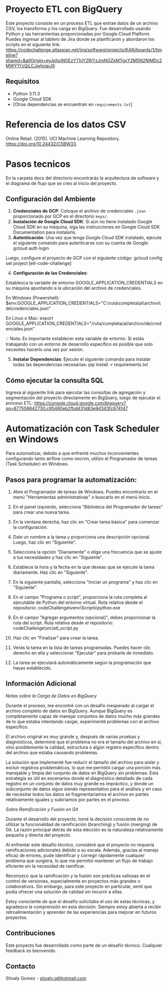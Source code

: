 # Proyecto ETL con BigQuery

Este proyecto consiste en un proceso ETL que extrae datos de un archivo CSV, los transforma y los carga en BigQuery. Fue desarrollado usando Python y las herramientas proporcionadas por Google Cloud Platform. Puedes ingresar al tablero de Jira donde se planificaron y abordaron los scripts en el siguiente link: https://codechallenge.atlassian.net/jira/software/projects/KAN/boards/1/timeline?shared=&atlOrigin=eyJpIjoiNGEzYThiY2RiYzJmNGZkMTgxY2M5N2NlMDc2MWY1YzQiLCJwIjoiaiJ9

## Requisitos

- Python 3.11.3
- Google Cloud SDK
- [Otras dependencias se encuentran en `requirements.txt`]

# Referencia de los datos CSV

Online Retail. (2015). UCI Machine Learning Repository. https://doi.org/10.24432/C5BW33.

# Pasos tecnicos

En la carpeta docs del directorio encontrarás la arquitectura de software y el diagrama de flujo que se creo al inicio del proyecto. 

## Configuración del Ambiente

1. **Credenciales de GCP**: Coloque el archivo de credenciales `.json` proporcionado por GCP en el directorio `keys/`.
2. **Instalación de Google Cloud SDK**: Si aún no tiene instalado Google Cloud SDK en su máquina, siga las instrucciones en Google Cloud SDK Documentation para instalarlo.
3. **Autenticación**:
Una vez que tenga Google Cloud SDK instalado, ejecute el siguiente comando para autenticarse con su cuenta de Google:
    gcloud auth login

Luego, configure el proyecto de GCP con el siguiente código:
    gcloud config set project [etl-code-challenge]

4. **Configuración de las Credenciales**:

Establezca la variable de entorno GOOGLE_APPLICATION_CREDENTIALS en su máquina apuntando a la ubicación del archivo de credenciales.

En Windows (Powershell):
    $env:GOOGLE_APPLICATION_CREDENTIALS="C:\ruta\completa\al\archivo\de\credenciales.json"

En Linux o Mac:
    export GOOGLE_APPLICATION_CREDENTIALS="/ruta/completa/al/archivo/de/credenciales.json"

💡 Nota: Es importante establecer esta variable de entorno. Si estás trabajando con un entorno de desarrollo específico es posible que solo necesites hacerlo una vez por sesión.

5. **Instalar Dependencias**: Ejecute el siguiente comando para instalar todas las dependencias necesarias: 
    pip install -r requirements.txt

## Cómo ejecutar la consulta SQL

Ingresa al siguiente link para ejecutar las consultas de agregación y segmentación del proyecto directamente en BigQuery, luego de ejecutar el proceso ETL: 
    https://console.cloud.google.com/bigquery?sq=877558642730:c95480eb2fbd431d83e9d343fc874147


# Automatización con Task Scheduler en Windows

Para automatizar, debido a que enfrenté muchos inconvenientes configurando tanto airflow como nncron, utilizo el Programador de tareas (Task Scheduler) en Windows. 

## Pasos para programar la automatización:

1. Abre el Programador de tareas de Windows. Puedes encontrarlo en el menú "Herramientas administrativas" o buscarlo en el menú Inicio.

2. En el panel izquierdo, selecciona "Biblioteca del Programador de tareas" para crear una nueva tarea.

3. En la ventana derecha, haz clic en "Crear tarea básica" para comenzar la configuración.

4. Dale un nombre a la tarea y proporciona una descripción opcional. Luego, haz clic en "Siguiente".

5. Selecciona la opción "Diariamente" o elige una frecuencia que se ajuste a tus necesidades y haz clic en "Siguiente".

6. Establece la hora y la fecha en la que deseas que se ejecute la tarea diariamente. Haz clic en "Siguiente".

7. En la siguiente pantalla, selecciona "Iniciar un programa" y haz clic en "Siguiente".

8. En el campo "Programa o script", proporciona la ruta completa al ejecutable de Python del entorno virtual. Ruta relativa desde el repositorio: 
    codeChallenge\venv\Scripts\python.exe

9. En el campo "Agregar argumentos (opcional)", debes proporcionar la ruta del script. Ruta relativa desde el repositorio:
    codeChallenge\src\etl_script.py

10. Haz clic en "Finalizar" para crear la tarea.

11. Verás la tarea en la lista de tareas programadas. Puedes hacer clic derecho en ella y seleccionar "Ejecutar" para probarla de inmediato.

12. La tarea se ejecutará automáticamente según la programación que hayas establecido.


## Información Adicional

*Notas sobre la Carga de Datos en BigQuery*

Durante el proceso, me encontré con un desafío inesperado al cargar el archivo completo de datos en BigQuery. Aunque BigQuery es completamente capaz de manejar conjuntos de datos mucho más grandes de lo que estaba intentando cargar, experimenté problemas con el archivo específico.

El archivo original es muy grande y, después de varias pruebas y diagnósticos, determiné que el problema no era el tamaño del archivo en sí, sino posiblemente la calidad, estructura o algún registro específico dentro del archivo que estaba causando problemas.

La solución que implementé fue reducir el tamaño del archivo para aislar y excluir registros problemáticos, lo que me permitió cargar una porción más manejable y limpia del conjunto de datos en BigQuery sin problemas. Esta estrategia es útil en escenarios donde el diagnóstico detallado de cada registro en un conjunto de datos muy grande es impráctico, y donde un subconjunto de datos sigue siendo representativo para el análisis y en caso de necesitar todos los datos se fragmentariamos el archivo en partes relativamente iguales y subiriamos por partes en el proceso.

*Sobre Ramificación y Fusión en Git*

Durante el desarrollo del proyecto, tomé la decisión consciente de no utilizar la funcionalidad de ramificación (branching) y fusión (merging) de Git. La razón principal detrás de esta elección es la naturaleza relativamente pequeña y directa del proyecto.

Al enfrentar este desafío técnico, consideré que el proyecto no requería ramificaciones adicionales debido a su escala. Además, gracias al manejo eficaz de errores, pude identificar y corregir rápidamente cualquier problema que surgiera, lo que me permitió mantener un flujo de trabajo eficiente sin la necesidad de ramificar.

Reconozco que la ramificación y la fusión son prácticas valiosas en el control de versiones, especialmente en proyectos más grandes o colaborativos. Sin embargo, para este proyecto en particular, sentí que podía ofrecer una solución de calidad sin recurrir a ellas.

Estoy consciente de que el desafío solicitaba el uso de estas técnicas, y agradezco la comprensión en esta decisión. Siempre estoy abierta a recibir retroalimentación y aprender de las experiencias para mejorar en futuros proyectos.


## Contribuciones

Este proyecto fue desarrollado como parte de un desafío técnico. Cualquier feedback es bienvenido.

## Contacto

Stivaly Gomez - stivaly.g@hotmail.com

